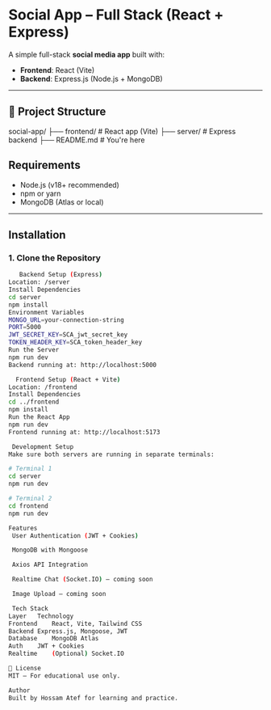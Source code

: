 # Social App – Full Stack (React + Express)

A simple full-stack **social media app** built with:

- **Frontend**: React (Vite)
- **Backend**: Express.js (Node.js + MongoDB)

---

## 📁 Project Structure

social-app/
├── frontend/ # React app (Vite)
├── server/ # Express backend
├── README.md # You're here


## Requirements

- Node.js (v18+ recommended)
- npm or yarn
- MongoDB (Atlas or local)

---

##  Installation

### 1. Clone the Repository

```bash
   Backend Setup (Express)
Location: /server
Install Dependencies
cd server
npm install
Environment Variables
MONGO_URL=your-connection-string
PORT=5000
JWT_SECRET_KEY=SCA_jwt_secret_key
TOKEN_HEADER_KEY=SCA_token_header_key
Run the Server
npm run dev
Backend running at: http://localhost:5000

  Frontend Setup (React + Vite)
Location: /frontend
Install Dependencies
cd ../frontend
npm install
Run the React App
npm run dev
Frontend running at: http://localhost:5173

 Development Setup
Make sure both servers are running in separate terminals:

# Terminal 1
cd server
npm run dev

# Terminal 2
cd frontend
npm run dev

Features
 User Authentication (JWT + Cookies)

 MongoDB with Mongoose

 Axios API Integration

 Realtime Chat (Socket.IO) – coming soon

 Image Upload – coming soon

 Tech Stack
Layer	Technology
Frontend	React, Vite, Tailwind CSS
Backend	Express.js, Mongoose, JWT
Database	MongoDB Atlas
Auth	JWT + Cookies
Realtime	(Optional) Socket.IO

📄 License
MIT – For educational use only.

Author
Built by Hossam Atef for learning and practice.
